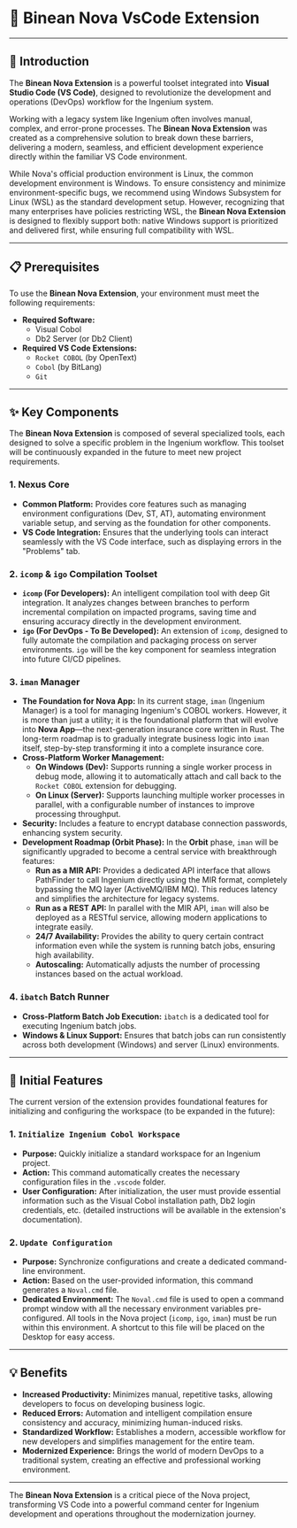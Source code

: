 # 🔌 Binean Nova VsCode Extension

---

## 🎯 Introduction

The **Binean Nova Extension** is a powerful toolset integrated into **Visual Studio Code (VS Code)**, designed to revolutionize the development and operations (DevOps) workflow for the Ingenium system.

Working with a legacy system like Ingenium often involves manual, complex, and error-prone processes. The **Binean Nova Extension** was created as a comprehensive solution to break down these barriers, delivering a modern, seamless, and efficient development experience directly within the familiar VS Code environment.

While Nova's official production environment is Linux, the common development environment is Windows. To ensure consistency and minimize environment-specific bugs, we recommend using Windows Subsystem for Linux (WSL) as the standard development setup. However, recognizing that many enterprises have policies restricting WSL, the **Binean Nova Extension** is designed to flexibly support both: native Windows support is prioritized and delivered first, while ensuring full compatibility with WSL.

---

## 📋 Prerequisites

To use the **Binean Nova Extension**, your environment must meet the following requirements:

- **Required Software:**
  - Visual Cobol
  - Db2 Server (or Db2 Client)
- **Required VS Code Extensions:**
  - `Rocket COBOL` (by OpenText)
  - `Cobol` (by BitLang)
  - `Git`

---

## ✨ Key Components

The **Binean Nova Extension** is composed of several specialized tools, each designed to solve a specific problem in the Ingenium workflow. This toolset will be continuously expanded in the future to meet new project requirements.

### 1. Nexus Core
- **Common Platform:** Provides core features such as managing environment configurations (Dev, ST, AT), automating environment variable setup, and serving as the foundation for other components.
- **VS Code Integration:** Ensures that the underlying tools can interact seamlessly with the VS Code interface, such as displaying errors in the "Problems" tab.

### 2. `icomp` & `igo` Compilation Toolset
- **`icomp` (For Developers):** An intelligent compilation tool with deep Git integration. It analyzes changes between branches to perform incremental compilation on impacted programs, saving time and ensuring accuracy directly in the development environment.
- **`igo` (For DevOps - To Be Developed):** An extension of `icomp`, designed to fully automate the compilation and packaging process on server environments. `igo` will be the key component for seamless integration into future CI/CD pipelines.

### 3. `iman` Manager
- **The Foundation for Nova App:** In its current stage, `iman` (Ingenium Manager) is a tool for managing Ingenium's COBOL workers. However, it is more than just a utility; it is the foundational platform that will evolve into **Nova App**—the next-generation insurance core written in Rust. The long-term roadmap is to gradually integrate business logic into `iman` itself, step-by-step transforming it into a complete insurance core.
- **Cross-Platform Worker Management:**
  - **On Windows (Dev):** Supports running a single worker process in debug mode, allowing it to automatically attach and call back to the `Rocket COBOL` extension for debugging.
  - **On Linux (Server):** Supports launching multiple worker processes in parallel, with a configurable number of instances to improve processing throughput.
- **Security:** Includes a feature to encrypt database connection passwords, enhancing system security.
- **Development Roadmap (Orbit Phase):** In the **Orbit** phase, `iman` will be significantly upgraded to become a central service with breakthrough features:
  - **Run as a MIR API:** Provides a dedicated API interface that allows PathFinder to call Ingenium directly using the MIR format, completely bypassing the MQ layer (ActiveMQ/IBM MQ). This reduces latency and simplifies the architecture for legacy systems.
  - **Run as a REST API:** In parallel with the MIR API, `iman` will also be deployed as a RESTful service, allowing modern applications to integrate easily.
  - **24/7 Availability:** Provides the ability to query certain contract information even while the system is running batch jobs, ensuring high availability.
  - **Autoscaling:** Automatically adjusts the number of processing instances based on the actual workload.

### 4. `ibatch` Batch Runner
- **Cross-Platform Batch Job Execution:** `ibatch` is a dedicated tool for executing Ingenium batch jobs.
- **Windows & Linux Support:** Ensures that batch jobs can run consistently across both development (Windows) and server (Linux) environments.

---

## 🚀 Initial Features

The current version of the extension provides foundational features for initializing and configuring the workspace (to be expanded in the future):

### 1. `Initialize Ingenium Cobol Workspace`
- **Purpose:** Quickly initialize a standard workspace for an Ingenium project.
- **Action:** This command automatically creates the necessary configuration files in the `.vscode` folder.
- **User Configuration:** After initialization, the user must provide essential information such as the Visual Cobol installation path, Db2 login credentials, etc. (detailed instructions will be available in the extension's documentation).

### 2. `Update Configuration`
- **Purpose:** Synchronize configurations and create a dedicated command-line environment.
- **Action:** Based on the user-provided information, this command generates a `Noval.cmd` file.
- **Dedicated Environment:** The `Noval.cmd` file is used to open a command prompt window with all the necessary environment variables pre-configured. All tools in the Nova project (`icomp`, `igo`, `iman`) must be run within this environment. A shortcut to this file will be placed on the Desktop for easy access.

---

## 💡 Benefits

- **Increased Productivity:** Minimizes manual, repetitive tasks, allowing developers to focus on developing business logic.
- **Reduced Errors:** Automation and intelligent compilation ensure consistency and accuracy, minimizing human-induced risks.
- **Standardized Workflow:** Establishes a modern, accessible workflow for new developers and simplifies management for the entire team.
- **Modernized Experience:** Brings the world of modern DevOps to a traditional system, creating an effective and professional working environment.

---

The **Binean Nova Extension** is a critical piece of the Nova project, transforming VS Code into a powerful command center for Ingenium development and operations throughout the modernization journey.